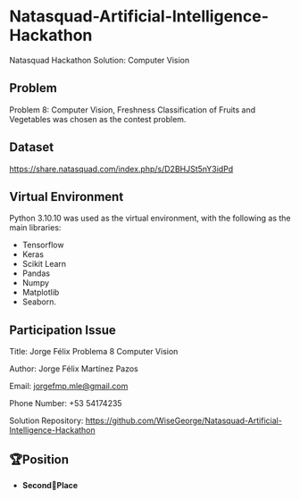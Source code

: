 # Natasquad-Artificial-Intelligence-Hackathon
Natasquad Hackathon Solution: Computer Vision

## Problem
Problem 8: Computer Vision, Freshness Classification of Fruits and Vegetables was chosen as the contest problem.

## Dataset
https://share.natasquad.com/index.php/s/D2BHJSt5nY3idPd

## Virtual Environment
Python 3.10.10 was used as the virtual environment, with the following as the main libraries: 
- Tensorflow
- Keras
- Scikit Learn
- Pandas
- Numpy
- Matplotlib
- Seaborn.

## Participation Issue
Title: Jorge Félix Problema 8 Computer Vision

Author: Jorge Félix Martínez Pazos

Email: jorgefmp.mle@gmail.com

Phone Number: +53 54174235

Solution Repository: https://github.com/WiseGeorge/Natasquad-Artificial-Intelligence-Hackathon

## 🏆Position
- **Second🥈Place**


